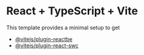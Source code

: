# React + TypeScript + Vite
This template provides a minimal setup to get
- [@vitejs/plugin-react](https://github.com/vitejs/vite-plugin-react/blobmain/packagesplgn-ract/EMd)[be](hts:/babelj.)
- [@vitejs/plugin-react-swc](https://github.com/vitejs/vite-plugin-react-swc) 
